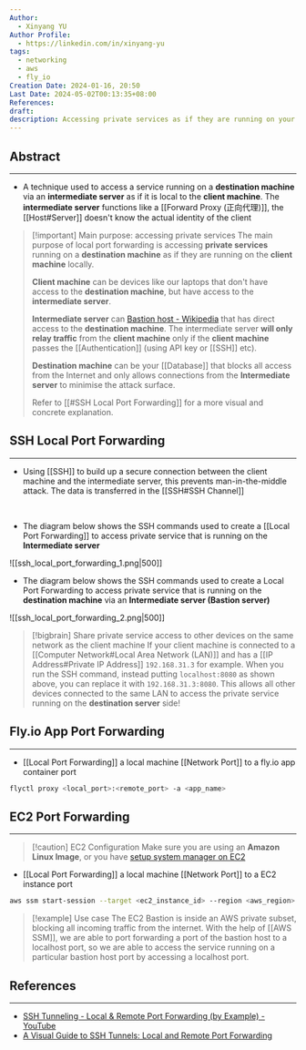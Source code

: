 ```yaml
---
Author:
  - Xinyang YU
Author Profile:
  - https://linkedin.com/in/xinyang-yu
tags:
  - networking
  - aws
  - fly_io
Creation Date: 2024-01-16, 20:50
Last Date: 2024-05-02T00:13:35+08:00
References: 
draft: 
description: Accessing private services as if they are running on your local machine!
---
```

## Abstract
---
- A technique used to access a service running on a **destination machine** via an **intermediate server** as if it is local to the **client machine**. The **intermediate server** functions like a [[Forward Proxy (正向代理)]], the [[Host#Server]] doesn't know the actual identity of the client

>[!important] Main purpose: accessing private services
> The main purpose of local port forwarding is accessing **private services** running on a **destination machine** as if they are running on the **client machine** locally. 
> 
> **Client machine** can be devices like our laptops that don't have access to the **destination machine**, but have access to the **intermediate server**.
> 
> **Intermediate server** can [Bastion host - Wikipedia](https://en.wikipedia.org/wiki/Bastion_host) that has direct access to the **destination machine**. The intermediate server **will only relay traffic** from the **client machine** only if the **client machine** passes the [[Authentication]] (using API key or [[SSH]] etc).
> 
> **Destination machine** can be your [[Database]] that blocks all access from the Internet and only allows connections from the **Intermediate server** to minimise the attack surface.
> 
> Refer to [[#SSH Local Port Forwarding]] for a more visual and concrete explanation.


## SSH Local Port Forwarding
---
- Using [[SSH]] to build up a secure connection between the client machine and the intermediate server, this prevents man-in-the-middle attack. The data is transferred in the [[SSH#SSH Channel]]
</br>

- The diagram below shows the SSH commands used to create a [[Local Port Forwarding]] to access private service that is running on the **Intermediate server**

![[ssh_local_port_forwarding_1.png|500]]

- The diagram below shows the SSH commands used to create a Local Port Forwarding to access private service that is running on the **destination machine** via an **Intermediate server (Bastion server)**

![[ssh_local_port_forwarding_2.png|500]]


>[!bigbrain] Share private service access to other devices on the same network as the client machine
> If your client machine is connected to a [[Computer Network#Local Area Network (LAN)]] and has a [[IP Address#Private IP Address]] `192.168.31.3` for example. When you run the SSH command, instead putting `localhost:8080` as shown above, you can replace it with `192.168.31.3:8080`. This allows all other devices connected to the same LAN to access the private service running on the **destination server** side!


## Fly.io App Port Forwarding
---
- [[Local Port Forwarding]] a local machine [[Network Port]] to a fly.io app container port

```bash
flyctl proxy <local_port>:<remote_port> -a <app_name>
```
## EC2 Port Forwarding
---
>[!caution] EC2 Configuration
>Make sure you are using an **Amazon Linux Image**, or you have [setup system manager on EC2](https://docs.aws.amazon.com/systems-manager/latest/userguide/systems-manager-setting-up.html)

- [[Local Port Forwarding]] a local machine [[Network Port]] to a EC2 instance port
```bash
aws ssm start-session --target <ec2_instance_id> --region <aws_region> --document-name AWS-StartPortForwardingSession --parameters portNumber=<ec2_port>,localPortNumber=<local_port>
```

>[!example] Use case
> The EC2 Bastion is inside an AWS private subset, blocking all incoming traffic from the internet. With the help of [[AWS SSM]], we are able to port forwarding a port of the bastion host to a localhost port, so we are able to access the service running on a particular bastion host port by accessing a localhost port.




## References
---
- [SSH Tunneling - Local & Remote Port Forwarding (by Example) - YouTube](https://www.youtube.com/watch?v=N8f5zv9UUMI)
- [A Visual Guide to SSH Tunnels: Local and Remote Port Forwarding](https://iximiuz.com/en/posts/ssh-tunnels/)